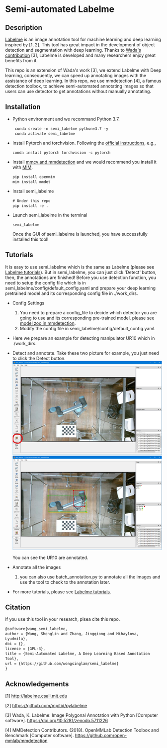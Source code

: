 # Semi-automated Labelme

## Description
[Labelme](https://github.com/wkentaro/labelme) is an image annotation tool for machine learning and deep learning inspired by [1, 2]. This tool has great impact in the development of object detection and segmentation with deep learning. Thanks to [Wada's contribution](https://github.com/wkentaro/labelme) [3], Labelme is developed and many researchers enjoy great benefits from it. 

This repo is an extension of Wada's work [3], we extend Labelme with Deep learning, consequently, we can speed up annotating images with the assistance of deep learning. In this repo, we use mmdetection [4], a famous detection toolbox, to achieve semi-automated annotating images so that users can use detector to get annotations without manually annotating.

## Installation
- Python environment and we recommand Python 3.7.
  ```
   conda create -n semi_labelme python=3.7 -y
   conda activate semi_labelme
  ```
- Install Pytorch and torchvision. Following the [official instructions](https://pytorch.org/), e.g.,
  ```shell
  conda install pytorch torchvision -c pytorch
  ```
- Install [mmcv and mmdetection](https://github.com/open-mmlab/mmdetection/blob/master/docs/en/get_started.md) and we would recommend you install it with [MIM](https://github.com/open-mmlab/mim).
  ```
  pip install openmim
  mim install mmdet
  ```

- Install semi_labelme
  ```
  # Under this repo
  pip install -e .
  ```

- Launch semi_labelme in the terminal
  ```
  semi_labelme
  ```
  Once the GUI of semi_labelme is launched, you have successfully installed this tool!
## Tutorials

It is easy to use semi_labelme which is the same as Labelme (please see [Labelme tutorials](https://github.com/wkentaro/labelme/tree/main/examples/tutorial#tutorial-single-image-example)). But in semi_labelme, you can just click 'Detect' button, then, the annotations are finished! Before you use detection function, you need to setup the config file which is in semi_labelme/config/default_config.yaml and prepare your deep learning pretrained model and its corresponding config file in ./work_dirs.

- Config Settings
  1. You need to prepare a config_file to decide which detector you are going to use and its corresponding pre-trained model. please see [model zoo in mmdetection](https://github.com/open-mmlab/mmdetection/blob/master/docs/en/model_zoo.md).
  2. Modify the config file in semi_labelme/config/default_config.yaml.

- Here we prepare an example for detecting manipulator UR10 which in ./work_dirs.

- Detect and annotate. Take these two picture for example, you just need to click the Detect button.  
  ![avatar](misc/1.png)
  ![avatar](misc/2.png)
  
  You can see the UR10 are annotated.

- Annotate all the images
   1. you can also use batch_annotation.py to annotate all the images and use the tool to check to the annotation later.

- For more tutorials, please see [Labelme tutorials](https://github.com/wkentaro/labelme/tree/main/examples/tutorial#tutorial-single-image-example).


## Citation

If you use this tool in your research, plsea cite this repo.

```
@software{wang_semi_labelme,
author = {Wang, Shenglin and Zhang, Jingqiong and Mihaylova, Lyudmila},
doi = {},
license = {GPL-3},
title = {Semi-Automated Labelme, A Deep Learning Based Annotation Tool},
url = {https://github.com/wongsinglam/semi_labelme}
}
```

## Acknowledgements

[1] http://labelme.csail.mit.edu

[2] https://github.com/mpitid/pylabelme

[3] Wada, K. Labelme: Image Polygonal Annotation with Python [Computer software]. https://doi.org/10.5281/zenodo.5711226

[4] MMDetection Contributors. (2018). OpenMMLab Detection Toolbox and Benchmark [Computer software]. https://github.com/open-mmlab/mmdetection

